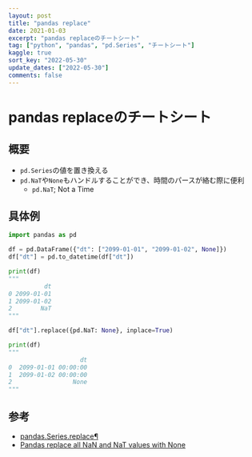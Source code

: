 ```yaml
---
layout: post
title: "pandas replace"
date: 2021-01-03
excerpt: "pandas replaceのチートシート"
tag: ["python", "pandas", "pd.Series", "チートシート"]
kaggle: true
sort_key: "2022-05-30"
update_dates: ["2022-05-30"]
comments: false
---
```


# pandas replaceのチートシート

## 概要
 - `pd.Series`の値を置き換える
 - `pd.NaT`や`None`もハンドルすることができ、時間のパースが絡む際に便利
   - `pd.NaT`; Not a Time

## 具体例

```python
import pandas as pd

df = pd.DataFrame({"dt": ["2099-01-01", "2099-01-02", None]})
df["dt"] = pd.to_datetime(df["dt"])

print(df)
"""
          dt
0 2099-01-01
1 2099-01-02
2        NaT
"""

df["dt"].replace({pd.NaT: None}, inplace=True)

print(df)
"""
                    dt
0  2099-01-01 00:00:00
1  2099-01-02 00:00:00
2                 None
"""
```

## 参考
 - [pandas.Series.replace¶](https://pandas.pydata.org/docs/reference/api/pandas.Series.replace.html)
 - [Pandas replace all NaN and NaT values with None](https://iarp.github.io/python/pandas-replace-nan-nat-with-none.html)
